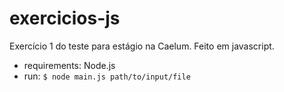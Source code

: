# exercicios-js
Exercício 1 do teste para estágio na Caelum. Feito em javascript.

* requirements: Node.js
* run: `$ node main.js path/to/input/file`
